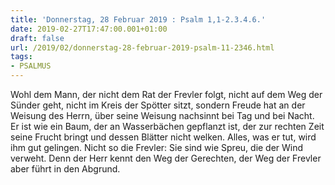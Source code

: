 ```yaml
---
title: 'Donnerstag, 28 Februar 2019 : Psalm 1,1-2.3.4.6.'
date: 2019-02-27T17:47:00.001+01:00
draft: false
url: /2019/02/donnerstag-28-februar-2019-psalm-11-2346.html
tags: 
- PSALMUS
---
```


Wohl dem Mann, der nicht dem Rat der Frevler folgt, nicht auf dem Weg der Sünder geht, nicht im Kreis der Spötter sitzt, sondern Freude hat an der Weisung des Herrn, über seine Weisung nachsinnt bei Tag und bei Nacht. Er ist wie ein Baum, der an Wasserbächen gepflanzt ist, der zur rechten Zeit seine Frucht bringt und dessen Blätter nicht welken. Alles, was er tut, wird ihm gut gelingen. Nicht so die Frevler: Sie sind wie Spreu, die der Wind verweht. Denn der Herr kennt den Weg der Gerechten, der Weg der Frevler aber führt in den Abgrund.